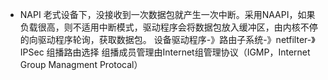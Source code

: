 - NAPI 老式设备下，没接收到一次数据包就产生一次中断。采用NAAPI，如果负载很高，则不适用中断模式，驱动程序会将数据包放入缓冲区，由内核不停的向驱动程序轮询，获取数据包。
设备驱动程序-》路由子系统-》netfilter-》IPSec
组播路由选择
组播成员管理由Internet组管理协议（IGMP，Internet Group Managment Protocal）